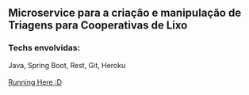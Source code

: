 ## Microservice para a criação e manipulação de Triagens para Cooperativas de Lixo
### Techs envolvidas:
Java, Spring Boot, Rest, Git, Heroku <br /> <br />
[Running Here :D](https://microservice-triagem.herokuapp.com/triagens)
